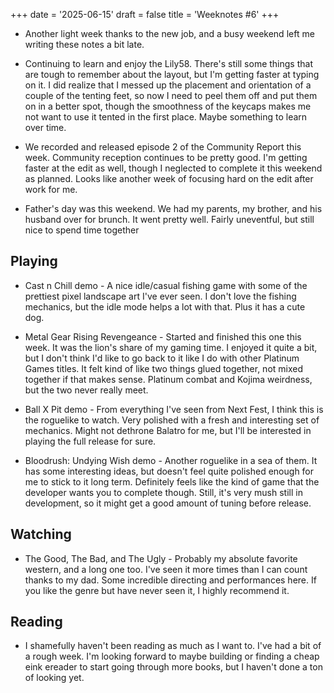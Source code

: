 +++
date = '2025-06-15'
draft = false
title = 'Weeknotes #6'
+++

* Another light week thanks to the new job, and a busy weekend left me writing these notes a bit late.

* Continuing to learn and enjoy the Lily58. There's still some things that are tough to remember about the layout, but I'm getting faster at typing on it. I did realize that I messed up the placement and orientation of a couple of the tenting feet, so now I need to peel them off and put them on in a better spot, though the smoothness of the keycaps makes me not want to use it tented in the first place. Maybe something to learn over time.

* We recorded and released episode 2 of the Community Report this week. Community reception continues to be pretty good. I'm getting faster at the edit as well, though I neglected to complete it this weekend as planned. Looks like another week of focusing hard on the edit after work for me.

* Father's day was this weekend. We had my parents, my brother, and his husband over for brunch. It went pretty well. Fairly uneventful, but still nice to spend time together

## Playing

* Cast n Chill demo - A nice idle/casual fishing game with some of the prettiest pixel landscape art I've ever seen. I don't love the fishing mechanics, but the idle mode helps a lot with that. Plus it has a cute dog.

* Metal Gear Rising Revengeance - Started and finished this one this week. It was the lion's share of my gaming time. I enjoyed it quite a bit, but I don't think I'd like to go back to it like I do with other Platinum Games titles. It felt kind of like two things glued together, not mixed together if that makes sense. Platinum combat and Kojima weirdness, but the two never really meet.

* Ball X Pit demo - From everything I've seen from Next Fest, I think this is the roguelike to watch. Very polished with a fresh and interesting set of mechanics. Might not dethrone Balatro for me, but I'll be interested in playing the full release for sure.

* Bloodrush: Undying Wish demo - Another roguelike in a sea of them. It has some interesting ideas, but doesn't feel quite polished enough for me to stick to it long term. Definitely feels like the kind of game that the developer wants you to complete though. Still, it's very mush still in development, so it might get a good amount of tuning before release.

## Watching

* The Good, The Bad, and The Ugly - Probably my absolute favorite western, and a long one too. I've seen it more times than I can count thanks to my dad. Some incredible directing and performances here. If you like the genre but have never seen it, I highly recommend it.

## Reading

* I shamefully haven't been reading as much as I want to. I've had a bit of a rough week. I'm looking forward to maybe building or finding a cheap eink ereader to start going through more books, but I haven't done a ton of looking yet.


